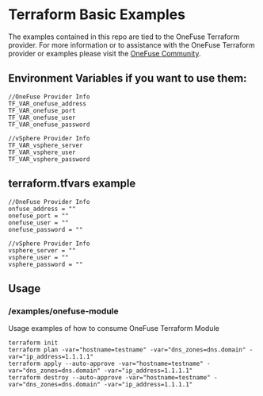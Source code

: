 # Terraform Basic Examples

The examples contained in this repo are tied to the OneFuse Terraform provider.  For more information or to assistance with the OneFuse Terraform provider or examples please visit the [OneFuse Community](https://onefuse.cloudbolt.io/).

## Environment Variables if you want to use them:

```
//OneFuse Provider Info
TF_VAR_onefuse_address
TF_VAR_onefuse_port
TF_VAR_onefuse_user
TF_VAR_onefuse_password

//vSphere Provider Info
TF_VAR_vsphere_server
TF_VAR_vsphere_user
TF_VAR_vsphere_password
```

## terraform.tfvars example

```
//OneFuse Provider Info
onfuse_address = ""
onefuse_port = ""
onefuse_user = ""
onefuse_password = ""

//vSphere Provider Info
vsphere_server = ""
vsphere_user = ""
vsphere_password = ""
```

## Usage

### /examples/onefuse-module

Usage examples of how to consume OneFuse Terraform Module

```
terraform init
terraform plan -var="hostname=testname" -var="dns_zones=dns.domain" -var="ip_address=1.1.1.1"
terraform apply --auto-approve -var="hostname=testname" -var="dns_zones=dns.domain" -var="ip_address=1.1.1.1"
terraform destroy --auto-approve -var="hostname=testname" -var="dns_zones=dns.domain" -var="ip_address=1.1.1.1"
```